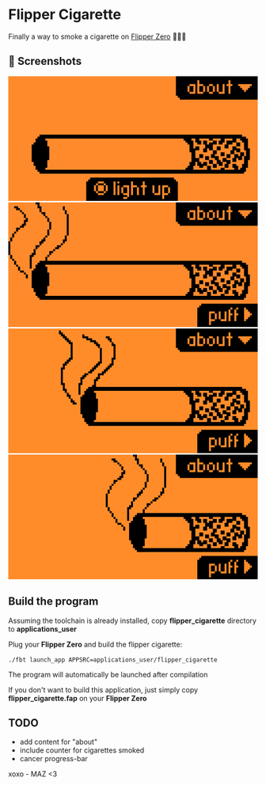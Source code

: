 # Flipper Cigarette

Finally a way to smoke a cigarette on [Flipper Zero](https://www.flipperzero.one) 🚬🚬🚬


## 📸 Screenshots

![Screenshot 1](screenshots/screenshot_1.png "Screenshot 1")
![Screenshot 2](screenshots/screenshot_2.png "Screenshot 2")
![Screenshot 3](screenshots/screenshot_3.png "Screenshot 3")
![Screenshot 4](screenshots/screenshot_4.png "Screenshot 4")





## Build the program

Assuming the toolchain is already installed, copy **flipper_cigarette** directory to **applications_user**

Plug your **Flipper Zero** and build the flipper cigarette:
```
./fbt launch_app APPSRC=applications_user/flipper_cigarette
```

The program will automatically be launched after compilation

If you don't want to build this application, just simply copy **flipper_cigarette.fap** on your **Flipper Zero** 

## TODO

- add content for "about"
- include counter for cigarettes smoked
- cancer progress-bar

xoxo - MAZ <3
